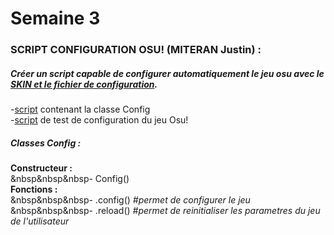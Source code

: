 # Semaine 3  


### SCRIPT CONFIGURATION OSU! (MITERAN Justin) :  
##### Créer un script capable de configurer automatiquement le jeu osu avec le [SKIN et le fichier de configuration](../../Osu!Learn/Assets/config).  
  -[script](../../Osu!Learn/Code/utilitaire/configOsu.py) contenant la classe Config  
  -[script](../../Osu!Learn/Code/utilitaire/testConfig.py) de test de configuration du jeu Osu!  

##### Classes Config :  
**Constructeur :**  
      &nbsp&nbsp&nbsp- Config()  
**Fonctions :**  
      &nbsp&nbsp&nbsp- .config() *#permet de configurer le jeu*  
      &nbsp&nbsp&nbsp- .reload() *#permet de reinitialiser les parametres du jeu de l'utilisateur*  
      

